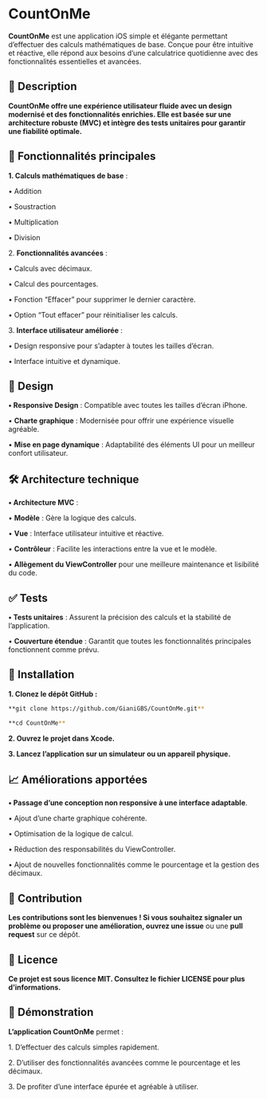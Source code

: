 
# **CountOnMe**

  

**CountOnMe** est une application iOS simple et élégante permettant d’effectuer des calculs mathématiques de base. Conçue pour être intuitive et réactive, elle répond aux besoins d’une calculatrice quotidienne avec des fonctionnalités essentielles et avancées.

  

## **📝 Description**

  

**CountOnMe offre une expérience utilisateur fluide avec un design modernisé et des fonctionnalités enrichies. Elle est basée sur une architecture robuste (MVC) et intègre des tests unitaires pour garantir une fiabilité optimale.**

  

## **📜 Fonctionnalités principales**

**1\. Calculs mathématiques de base** :

• Addition

• Soustraction

• Multiplication

• Division

2\. **Fonctionnalités avancées** :

• Calculs avec décimaux.

• Calcul des pourcentages.

• Fonction “Effacer” pour supprimer le dernier caractère.

• Option “Tout effacer” pour réinitialiser les calculs.

3\. **Interface utilisateur améliorée** :

• Design responsive pour s’adapter à toutes les tailles d’écran.

• Interface intuitive et dynamique.

  

## **🎨 Design**

**• Responsive Design** : Compatible avec toutes les tailles d’écran iPhone.

• **Charte graphique** : Modernisée pour offrir une expérience visuelle agréable.

• **Mise en page dynamique** : Adaptabilité des éléments UI pour un meilleur confort utilisateur.

  

## **🛠️ Architecture technique**

**• Architecture MVC** :

• **Modèle** : Gère la logique des calculs.

• **Vue** : Interface utilisateur intuitive et réactive.

• **Contrôleur** : Facilite les interactions entre la vue et le modèle.

• **Allègement du ViewController** pour une meilleure maintenance et lisibilité du code.

  

## **✅ Tests**

**• Tests unitaires** : Assurent la précision des calculs et la stabilité de l’application.

• **Couverture étendue** : Garantit que toutes les fonctionnalités principales fonctionnent comme prévu.

  

## **🚀 Installation**

**1\. Clonez le dépôt GitHub :**

  
```bash
**git clone https://github.com/GianiGBS/CountOnMe.git**

**cd CountOnMe**
```
  

  

  

**2\. Ouvrez le projet dans Xcode.**

**3\. Lancez l’application sur un simulateur ou un appareil physique.**

  

## **📈 Améliorations apportées**

**• Passage d’une conception non responsive à une interface adaptable**.

• Ajout d’une charte graphique cohérente.

• Optimisation de la logique de calcul.

• Réduction des responsabilités du ViewController.

• Ajout de nouvelles fonctionnalités comme le pourcentage et la gestion des décimaux.

  

## **🤝 Contribution**

  

**Les contributions sont les bienvenues ! Si vous souhaitez signaler un problème ou proposer une amélioration, ouvrez une issue** ou une **pull request** sur ce dépôt.

  

## **📜 Licence**

  

**Ce projet est sous licence MIT. Consultez le fichier LICENSE pour plus d’informations.**

  

## **🎥 Démonstration**

  

**L’application CountOnMe** permet :

  

1\. D’effectuer des calculs simples rapidement.

2\. D’utiliser des fonctionnalités avancées comme le pourcentage et les décimaux.

3\. De profiter d’une interface épurée et agréable à utiliser.

##
